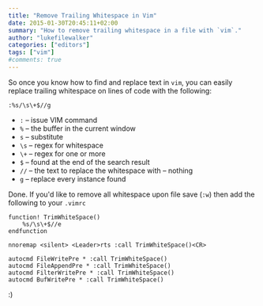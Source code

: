 ```yaml
---
title: "Remove Trailing Whitespace in Vim"
date: 2015-01-30T20:45:11+02:00
summary: "How to remove trailing whitespace in a file with `vim`."
author: "lukefilewalker"
categories: ["editors"]
tags: ["vim"]
#comments: true
---
```


So once you know how to find and replace text in `vim`, you can easily replace trailing whitespace on lines of code with the following:
```vim 
:%s/\s\+$//g
```
- `:` – issue VIM command
- `%` – the buffer in the current window
- `s` – substitute
- `\s` – regex for whitespace
- `\+` – regex for one or more
- `$` – found at the end of the search result
- `//` – the text to replace the whitespace with – nothing
- `g` – replace every instance found

Done. If you'd like to remove all whitespace upon file save (`:w`) then add the following to your `.vimrc`
```vim {linenos=table}
function! TrimWhiteSpace()
    %s/\s\+$//e
endfunction

nnoremap <silent> <Leader>rts :call TrimWhiteSpace()<CR>

autocmd FileWritePre * :call TrimWhiteSpace()
autocmd FileAppendPre * :call TrimWhiteSpace()
autocmd FilterWritePre * :call TrimWhiteSpace()
autocmd BufWritePre * :call TrimWhiteSpace()
```

:)
